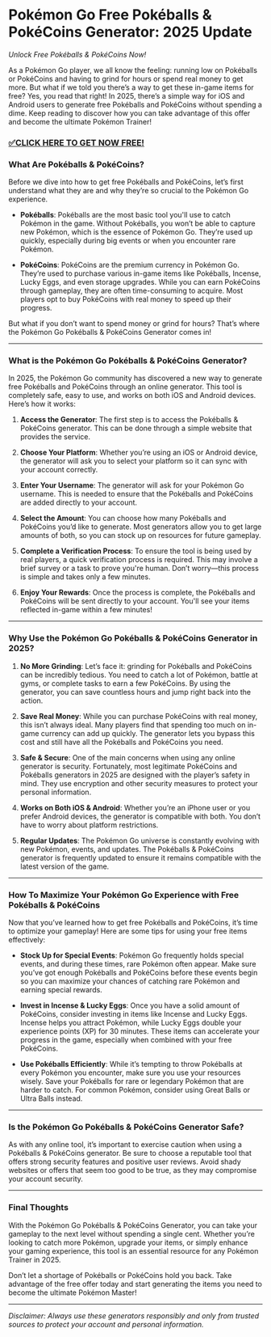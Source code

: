 # Pokémon Go Free Pokéballs & PokéCoins Generator: 2025 Update

*Unlock Free Pokéballs & PokéCoins Now!*

As a Pokémon Go player, we all know the feeling: running low on Pokéballs or PokéCoins and having to grind for hours or spend real money to get more. But what if we told you there’s a way to get these in-game items for free? Yes, you read that right! In 2025, there’s a simple way for iOS and Android users to generate free Pokéballs and PokéCoins without spending a dime. Keep reading to discover how you can take advantage of this offer and become the ultimate Pokémon Trainer!

### [✅CLICK HERE TO GET NOW FREE!](https://freeforyou.xyz/pokemon/go/free/)

### What Are Pokéballs & PokéCoins?

Before we dive into how to get free Pokéballs and PokéCoins, let’s first understand what they are and why they’re so crucial to the Pokémon Go experience.

- **Pokéballs**: Pokéballs are the most basic tool you'll use to catch Pokémon in the game. Without Pokéballs, you won’t be able to capture new Pokémon, which is the essence of Pokémon Go. They’re used up quickly, especially during big events or when you encounter rare Pokémon.

- **PokéCoins**: PokéCoins are the premium currency in Pokémon Go. They’re used to purchase various in-game items like Pokéballs, Incense, Lucky Eggs, and even storage upgrades. While you can earn PokéCoins through gameplay, they are often time-consuming to acquire. Most players opt to buy PokéCoins with real money to speed up their progress.

But what if you don’t want to spend money or grind for hours? That’s where the Pokémon Go Pokéballs & PokéCoins Generator comes in!

---

### What is the Pokémon Go Pokéballs & PokéCoins Generator?

In 2025, the Pokémon Go community has discovered a new way to generate free Pokéballs and PokéCoins through an online generator. This tool is completely safe, easy to use, and works on both iOS and Android devices. Here’s how it works:

1. **Access the Generator**: The first step is to access the Pokéballs & PokéCoins generator. This can be done through a simple website that provides the service.
   
2. **Choose Your Platform**: Whether you’re using an iOS or Android device, the generator will ask you to select your platform so it can sync with your account correctly.

3. **Enter Your Username**: The generator will ask for your Pokémon Go username. This is needed to ensure that the Pokéballs and PokéCoins are added directly to your account.

4. **Select the Amount**: You can choose how many Pokéballs and PokéCoins you’d like to generate. Most generators allow you to get large amounts of both, so you can stock up on resources for future gameplay.

5. **Complete a Verification Process**: To ensure the tool is being used by real players, a quick verification process is required. This may involve a brief survey or a task to prove you're human. Don’t worry—this process is simple and takes only a few minutes.

6. **Enjoy Your Rewards**: Once the process is complete, the Pokéballs and PokéCoins will be sent directly to your account. You'll see your items reflected in-game within a few minutes!

---

### Why Use the Pokémon Go Pokéballs & PokéCoins Generator in 2025?

1. **No More Grinding**: Let’s face it: grinding for Pokéballs and PokéCoins can be incredibly tedious. You need to catch a lot of Pokémon, battle at gyms, or complete tasks to earn a few PokéCoins. By using the generator, you can save countless hours and jump right back into the action.

2. **Save Real Money**: While you can purchase PokéCoins with real money, this isn’t always ideal. Many players find that spending too much on in-game currency can add up quickly. The generator lets you bypass this cost and still have all the Pokéballs and PokéCoins you need.

3. **Safe & Secure**: One of the main concerns when using any online generator is security. Fortunately, most legitimate PokéCoins and Pokéballs generators in 2025 are designed with the player’s safety in mind. They use encryption and other security measures to protect your personal information.

4. **Works on Both iOS & Android**: Whether you’re an iPhone user or you prefer Android devices, the generator is compatible with both. You don’t have to worry about platform restrictions.

5. **Regular Updates**: The Pokémon Go universe is constantly evolving with new Pokémon, events, and updates. The Pokéballs & PokéCoins generator is frequently updated to ensure it remains compatible with the latest version of the game.

---

### How To Maximize Your Pokémon Go Experience with Free Pokéballs & PokéCoins

Now that you’ve learned how to get free Pokéballs and PokéCoins, it’s time to optimize your gameplay! Here are some tips for using your free items effectively:

- **Stock Up for Special Events**: Pokémon Go frequently holds special events, and during these times, rare Pokémon often appear. Make sure you’ve got enough Pokéballs and PokéCoins before these events begin so you can maximize your chances of catching rare Pokémon and earning special rewards.

- **Invest in Incense & Lucky Eggs**: Once you have a solid amount of PokéCoins, consider investing in items like Incense and Lucky Eggs. Incense helps you attract Pokémon, while Lucky Eggs double your experience points (XP) for 30 minutes. These items can accelerate your progress in the game, especially when combined with your free PokéCoins.

- **Use Pokéballs Efficiently**: While it’s tempting to throw Pokéballs at every Pokémon you encounter, make sure you use your resources wisely. Save your Pokéballs for rare or legendary Pokémon that are harder to catch. For common Pokémon, consider using Great Balls or Ultra Balls instead.

---

### Is the Pokémon Go Pokéballs & PokéCoins Generator Safe?

As with any online tool, it’s important to exercise caution when using a Pokéballs & PokéCoins generator. Be sure to choose a reputable tool that offers strong security features and positive user reviews. Avoid shady websites or offers that seem too good to be true, as they may compromise your account security.

---

### Final Thoughts

With the Pokémon Go Pokéballs & PokéCoins Generator, you can take your gameplay to the next level without spending a single cent. Whether you’re looking to catch more Pokémon, upgrade your items, or simply enhance your gaming experience, this tool is an essential resource for any Pokémon Trainer in 2025.

Don’t let a shortage of Pokéballs or PokéCoins hold you back. Take advantage of the free offer today and start generating the items you need to become the ultimate Pokémon Master!

---

*Disclaimer: Always use these generators responsibly and only from trusted sources to protect your account and personal information.*
